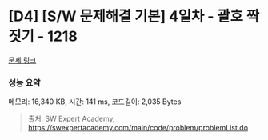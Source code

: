 # [D4] [S/W 문제해결 기본] 4일차 - 괄호 짝짓기 - 1218 

[문제 링크](https://swexpertacademy.com/main/code/problem/problemDetail.do?contestProbId=AV14eWb6AAkCFAYD) 

### 성능 요약

메모리: 16,340 KB, 시간: 141 ms, 코드길이: 2,035 Bytes



> 출처: SW Expert Academy, https://swexpertacademy.com/main/code/problem/problemList.do